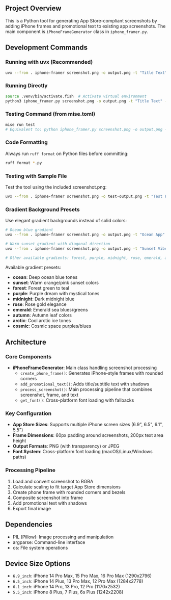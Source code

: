 ## Project Overview

This is a Python tool for generating App Store-compliant screenshots by adding iPhone frames and promotional text to existing app screenshots. The main component is `iPhoneFrameGenerator` class in `iphone_framer.py`.

## Development Commands

### Running with uvx (Recommended)

```bash
uvx --from . iphone-framer screenshot.png -o output.png -t "Title Text" -s "Subtitle Text" --device 6.9_inch
```

### Running Directly

```bash
source .venv/bin/activate.fish  # Activate virtual environment
python3 iphone_framer.py screenshot.png -o output.png -t "Title Text" -s "Subtitle Text" --device 6.9_inch
```

### Testing Command (from mise.toml)

```bash
mise run test
# Equivalent to: python iphone_framer.py screenshot.png -o output.png -t "Revolutionary Design" -s "Experience the future" --device 6.9_inch
```

### Code Formatting

Always run `ruff format` on Python files before committing:

```bash
ruff format *.py
```

### Testing with Sample File

Test the tool using the included screenshot.png:

```bash
uvx --from . iphone-framer screenshot.png -o test-output.png -t "Test Frame" -s "Sample Screenshot"
```

### Gradient Background Presets

Use elegant gradient backgrounds instead of solid colors:

```bash
# Ocean blue gradient
uvx --from . iphone-framer screenshot.png -o output.png -t "Ocean App" --gradient ocean

# Warm sunset gradient with diagonal direction
uvx --from . iphone-framer screenshot.png -o output.png -t "Sunset Vibes" --gradient sunset --gradient-direction diagonal

# Other available gradients: forest, purple, midnight, rose, emerald, autumn, arctic, cosmic
```

Available gradient presets:

- **ocean**: Deep ocean blue tones
- **sunset**: Warm orange/pink sunset colors
- **forest**: Forest green to teal
- **purple**: Purple dream with mystical tones
- **midnight**: Dark midnight blue
- **rose**: Rose gold elegance
- **emerald**: Emerald sea blues/greens
- **autumn**: Autumn leaf colors
- **arctic**: Cool arctic ice tones
- **cosmic**: Cosmic space purples/blues

## Architecture

### Core Components

- **iPhoneFrameGenerator**: Main class handling screenshot processing
  - `create_phone_frame()`: Generates iPhone-style frames with rounded corners
  - `add_promotional_text()`: Adds title/subtitle text with shadows
  - `process_screenshot()`: Main processing pipeline that combines screenshot, frame, and text
  - `get_font()`: Cross-platform font loading with fallbacks

### Key Configuration

- **App Store Sizes**: Supports multiple iPhone screen sizes (6.9", 6.5", 6.1", 5.5")
- **Frame Dimensions**: 60px padding around screenshots, 200px text area height
- **Output Formats**: PNG (with transparency) or JPEG
- **Font System**: Cross-platform font loading (macOS/Linux/Windows paths)

### Processing Pipeline

1. Load and convert screenshot to RGBA
2. Calculate scaling to fit target App Store dimensions
3. Create phone frame with rounded corners and bezels
4. Composite screenshot into frame
5. Add promotional text with shadows
6. Export final image

## Dependencies

- PIL (Pillow): Image processing and manipulation
- argparse: Command-line interface
- os: File system operations

## Device Size Options

- `6.9_inch`: iPhone 14 Pro Max, 15 Pro Max, 16 Pro Max (1290x2796)
- `6.5_inch`: iPhone 14 Plus, 13 Pro Max, 12 Pro Max (1284x2778)
- `6.1_inch`: iPhone 14 Pro, 13 Pro, 12 Pro (1170x2532)
- `5.5_inch`: iPhone 8 Plus, 7 Plus, 6s Plus (1242x2208)
